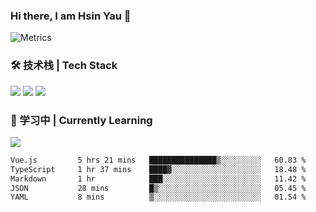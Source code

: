 ### Hi there, I am Hsin Yau 👋 
![Metrics](https://metrics.lecoq.io/hsinyau?template=classic&base.header=0&base.activity=0&base.community=0&base.repositories=0&base.metadata=0&activity=1&rss=1&base=header%2C%20activity%2C%20community%2C%20repositories%2C%20metadata&base.indepth=false&base.hireable=false&base.skip=false&activity=false&activity.limit=5&activity.load=300&activity.days=14&activity.visibility=all&activity.timestamps=false&activity.filter=all&rss=false&rss.source=https%3A%2F%2Fhsinyau.cc%2Frss.xml&rss.limit=4&config.timezone=Asia%2FShanghai)

### 🛠 技术栈 | Tech Stack
![](https://skillicons.dev/icons?i=html,css,js,ts,sass,jquery,bootstrap,vue&theme=light) 
![](https://skillicons.dev/icons?i=vite,nuxtjs,webpack,tailwindcss,windicss,nodejs,express,markdown&theme=light)
![](https://skillicons.dev/icons?i=mysql,mongodb,git,pug,vscode,idea,ps,figma&theme=light)

### 📖 学习中 | Currently Learning

![](https://skillicons.dev/icons?i=react,nextjs,svelte,nestjs,nginx,docker,rollupjs&theme=light)

<!--START_SECTION:waka-->

```txt
Vue.js         5 hrs 21 mins   ███████████████▒░░░░░░░░░   60.83 %
TypeScript     1 hr 37 mins    ████▓░░░░░░░░░░░░░░░░░░░░   18.48 %
Markdown       1 hr            ███░░░░░░░░░░░░░░░░░░░░░░   11.42 %
JSON           28 mins         █▒░░░░░░░░░░░░░░░░░░░░░░░   05.45 %
YAML           8 mins          ▒░░░░░░░░░░░░░░░░░░░░░░░░   01.54 %
```

<!--END_SECTION:waka-->
